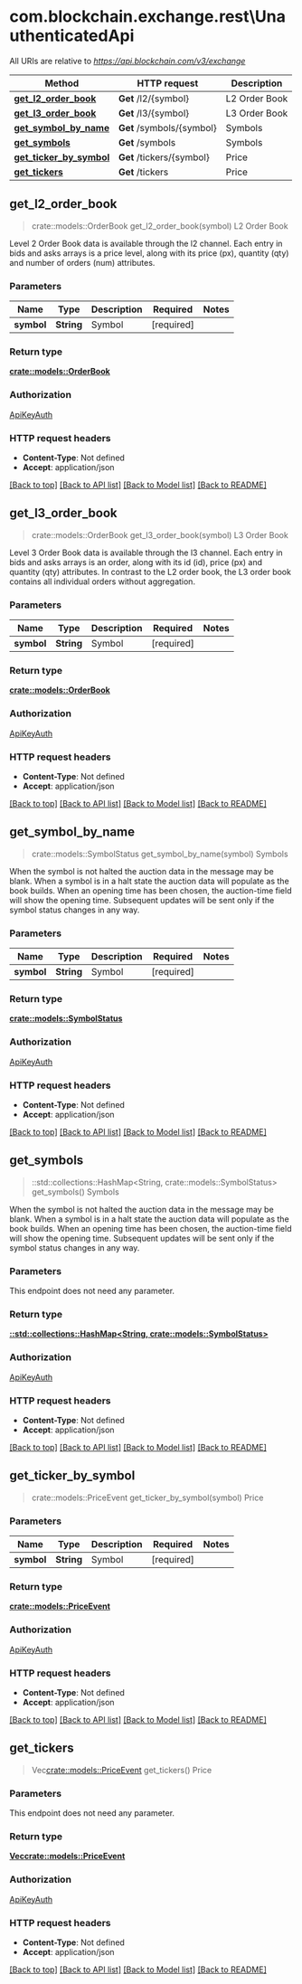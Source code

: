 # com.blockchain.exchange.rest\UnauthenticatedApi

All URIs are relative to *https://api.blockchain.com/v3/exchange*

Method | HTTP request | Description
------------- | ------------- | -------------
[**get_l2_order_book**](UnauthenticatedApi.md#get_l2_order_book) | **Get** /l2/{symbol} | L2 Order Book
[**get_l3_order_book**](UnauthenticatedApi.md#get_l3_order_book) | **Get** /l3/{symbol} | L3 Order Book
[**get_symbol_by_name**](UnauthenticatedApi.md#get_symbol_by_name) | **Get** /symbols/{symbol} | Symbols
[**get_symbols**](UnauthenticatedApi.md#get_symbols) | **Get** /symbols | Symbols
[**get_ticker_by_symbol**](UnauthenticatedApi.md#get_ticker_by_symbol) | **Get** /tickers/{symbol} | Price
[**get_tickers**](UnauthenticatedApi.md#get_tickers) | **Get** /tickers | Price



## get_l2_order_book

> crate::models::OrderBook get_l2_order_book(symbol)
L2 Order Book

Level 2 Order Book data is available through the l2 channel. Each entry in bids and asks arrays is a price level, along with its price (px), quantity (qty) and number of orders (num) attributes.

### Parameters


Name | Type | Description  | Required | Notes
------------- | ------------- | ------------- | ------------- | -------------
**symbol** | **String** | Symbol | [required] |

### Return type

[**crate::models::OrderBook**](OrderBook.md)

### Authorization

[ApiKeyAuth](../README.md#ApiKeyAuth)

### HTTP request headers

- **Content-Type**: Not defined
- **Accept**: application/json

[[Back to top]](#) [[Back to API list]](../README.md#documentation-for-api-endpoints) [[Back to Model list]](../README.md#documentation-for-models) [[Back to README]](../README.md)


## get_l3_order_book

> crate::models::OrderBook get_l3_order_book(symbol)
L3 Order Book

Level 3 Order Book data is available through the l3 channel. Each entry in bids and asks arrays is an order, along with its id (id), price (px) and quantity (qty) attributes. In contrast to the L2 order book, the L3 order book contains all individual orders without aggregation.

### Parameters


Name | Type | Description  | Required | Notes
------------- | ------------- | ------------- | ------------- | -------------
**symbol** | **String** | Symbol | [required] |

### Return type

[**crate::models::OrderBook**](OrderBook.md)

### Authorization

[ApiKeyAuth](../README.md#ApiKeyAuth)

### HTTP request headers

- **Content-Type**: Not defined
- **Accept**: application/json

[[Back to top]](#) [[Back to API list]](../README.md#documentation-for-api-endpoints) [[Back to Model list]](../README.md#documentation-for-models) [[Back to README]](../README.md)


## get_symbol_by_name

> crate::models::SymbolStatus get_symbol_by_name(symbol)
Symbols

When the symbol is not halted the auction data in the message may be blank. When a symbol is in a halt state the auction data will populate as the book builds. When an opening time has been chosen, the auction-time field will show the opening time. Subsequent updates will be sent only if the symbol status changes in any way.

### Parameters


Name | Type | Description  | Required | Notes
------------- | ------------- | ------------- | ------------- | -------------
**symbol** | **String** | Symbol | [required] |

### Return type

[**crate::models::SymbolStatus**](SymbolStatus.md)

### Authorization

[ApiKeyAuth](../README.md#ApiKeyAuth)

### HTTP request headers

- **Content-Type**: Not defined
- **Accept**: application/json

[[Back to top]](#) [[Back to API list]](../README.md#documentation-for-api-endpoints) [[Back to Model list]](../README.md#documentation-for-models) [[Back to README]](../README.md)


## get_symbols

> ::std::collections::HashMap<String, crate::models::SymbolStatus> get_symbols()
Symbols

When the symbol is not halted the auction data in the message may be blank. When a symbol is in a halt state the auction data will populate as the book builds. When an opening time has been chosen, the auction-time field will show the opening time. Subsequent updates will be sent only if the symbol status changes in any way.

### Parameters

This endpoint does not need any parameter.

### Return type

[**::std::collections::HashMap<String, crate::models::SymbolStatus>**](SymbolStatus.md)

### Authorization

[ApiKeyAuth](../README.md#ApiKeyAuth)

### HTTP request headers

- **Content-Type**: Not defined
- **Accept**: application/json

[[Back to top]](#) [[Back to API list]](../README.md#documentation-for-api-endpoints) [[Back to Model list]](../README.md#documentation-for-models) [[Back to README]](../README.md)


## get_ticker_by_symbol

> crate::models::PriceEvent get_ticker_by_symbol(symbol)
Price

### Parameters


Name | Type | Description  | Required | Notes
------------- | ------------- | ------------- | ------------- | -------------
**symbol** | **String** | Symbol | [required] |

### Return type

[**crate::models::PriceEvent**](PriceEvent.md)

### Authorization

[ApiKeyAuth](../README.md#ApiKeyAuth)

### HTTP request headers

- **Content-Type**: Not defined
- **Accept**: application/json

[[Back to top]](#) [[Back to API list]](../README.md#documentation-for-api-endpoints) [[Back to Model list]](../README.md#documentation-for-models) [[Back to README]](../README.md)


## get_tickers

> Vec<crate::models::PriceEvent> get_tickers()
Price

### Parameters

This endpoint does not need any parameter.

### Return type

[**Vec<crate::models::PriceEvent>**](PriceEvent.md)

### Authorization

[ApiKeyAuth](../README.md#ApiKeyAuth)

### HTTP request headers

- **Content-Type**: Not defined
- **Accept**: application/json

[[Back to top]](#) [[Back to API list]](../README.md#documentation-for-api-endpoints) [[Back to Model list]](../README.md#documentation-for-models) [[Back to README]](../README.md)

